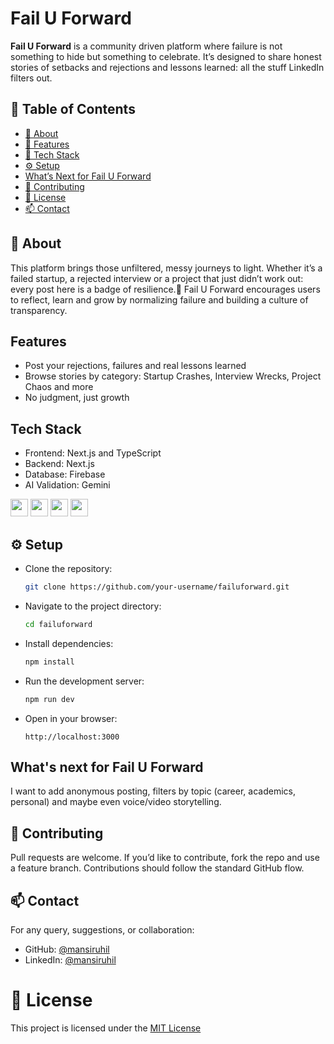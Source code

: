 # Fail U Forward

**Fail U Forward** is a community driven platform where failure is not something to hide but something to celebrate. It’s designed to share honest stories of setbacks and rejections and lessons learned: all the stuff LinkedIn filters out.

## 📌 Table of Contents
- [📖 About](#-about)
- [🎯 Features](#-features)
- [📂 Tech Stack](#-tech-stack)
- [⚙️ Setup](#-setup)
- [ What’s Next for Fail U Forward](#-whats-next-for-fail-u-forward)
- [🤝 Contributing](#-contributing)
- [📄 License](#-license)
- [📫 Contact](#-contact)

## 📖 About 

This platform brings those unfiltered, messy journeys to light. 
Whether it’s a failed startup, a rejected interview or a project that just didn’t work out: every post here is a badge of resilience.💪 
Fail U Forward encourages users to reflect, learn and grow by normalizing failure and building a culture of transparency. 

## Features 

- Post your rejections, failures and real lessons learned
- Browse stories by category: Startup Crashes, Interview Wrecks, Project Chaos and more
- No judgment, just growth 

## Tech Stack 

- Frontend: Next.js and TypeScript
- Backend: Next.js
-  Database: Firebase
-  AI Validation: Gemini 

<p float="left">
  <img src="https://img.shields.io/badge/Next.js-000000?style=for-the-badge&logo=nextdotjs&logoColor=white" height="28"/>
  <img src="https://img.shields.io/badge/TypeScript-3178C6?style=for-the-badge&logo=typescript&logoColor=white" height="28"/>
  <img src="https://img.shields.io/badge/Firebase-FFCA28?style=for-the-badge&logo=firebase&logoColor=black" height="28"/>
  <img src="https://img.shields.io/badge/Gemini_AI-ffffff?style=for-the-badge&logo=google&logoColor=blue" height="28"/>
</p>

## ⚙️ Setup 

- Clone the repository:
  ```bash
  git clone https://github.com/your-username/failuforward.git 
  
- Navigate to the project directory:
  ```bash
  cd failuforward
  
- Install dependencies:
  ```bash
  npm install 

- Run the development server: 
  ```bash
  npm run dev 

- Open in your browser:
  ```arduino
  http://localhost:3000

## What's next for Fail U Forward
I want to add anonymous posting, filters by topic (career, academics, personal) and maybe even voice/video storytelling. 

## 🤝 Contributing 

Pull requests are welcome. If you’d like to contribute, fork the repo and use a feature branch. Contributions should follow the standard GitHub flow. 

## 📫 Contact  
For any query, suggestions, or collaboration:  
- GitHub: [@mansiruhil](https://github.com/mansiruhil)  
- LinkedIn: [@mansiruhil](https://www.linkedin.com/in/mansi-ruhil-7a00a0228)  
 
# 🧾 License 

This project is licensed under the [MIT License](LICENSE)
